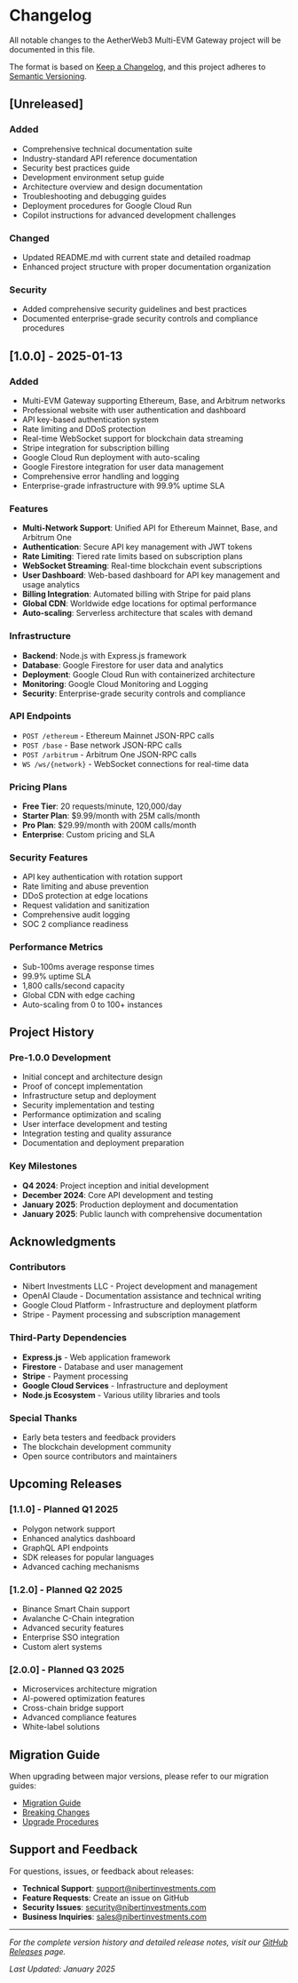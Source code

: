 # Changelog

All notable changes to the AetherWeb3 Multi-EVM Gateway project will be documented in this file.

The format is based on [Keep a Changelog](https://keepachangelog.com/en/1.0.0/),
and this project adheres to [Semantic Versioning](https://semver.org/spec/v2.0.0.html).

## [Unreleased]

### Added
- Comprehensive technical documentation suite
- Industry-standard API reference documentation
- Security best practices guide
- Development environment setup guide
- Architecture overview and design documentation
- Troubleshooting and debugging guides
- Deployment procedures for Google Cloud Run
- Copilot instructions for advanced development challenges

### Changed
- Updated README.md with current state and detailed roadmap
- Enhanced project structure with proper documentation organization

### Security
- Added comprehensive security guidelines and best practices
- Documented enterprise-grade security controls and compliance procedures

## [1.0.0] - 2025-01-13

### Added
- Multi-EVM Gateway supporting Ethereum, Base, and Arbitrum networks
- Professional website with user authentication and dashboard
- API key-based authentication system
- Rate limiting and DDoS protection
- Real-time WebSocket support for blockchain data streaming
- Stripe integration for subscription billing
- Google Cloud Run deployment with auto-scaling
- Google Firestore integration for user data management
- Comprehensive error handling and logging
- Enterprise-grade infrastructure with 99.9% uptime SLA

### Features
- **Multi-Network Support**: Unified API for Ethereum Mainnet, Base, and Arbitrum One
- **Authentication**: Secure API key management with JWT tokens
- **Rate Limiting**: Tiered rate limits based on subscription plans
- **WebSocket Streaming**: Real-time blockchain event subscriptions
- **User Dashboard**: Web-based dashboard for API key management and usage analytics
- **Billing Integration**: Automated billing with Stripe for paid plans
- **Global CDN**: Worldwide edge locations for optimal performance
- **Auto-scaling**: Serverless architecture that scales with demand

### Infrastructure
- **Backend**: Node.js with Express.js framework
- **Database**: Google Firestore for user data and analytics
- **Deployment**: Google Cloud Run with containerized architecture
- **Monitoring**: Google Cloud Monitoring and Logging
- **Security**: Enterprise-grade security controls and compliance

### API Endpoints
- `POST /ethereum` - Ethereum Mainnet JSON-RPC calls
- `POST /base` - Base network JSON-RPC calls  
- `POST /arbitrum` - Arbitrum One JSON-RPC calls
- `WS /ws/{network}` - WebSocket connections for real-time data

### Pricing Plans
- **Free Tier**: 20 requests/minute, 120,000/day
- **Starter Plan**: $9.99/month with 25M calls/month
- **Pro Plan**: $29.99/month with 200M calls/month
- **Enterprise**: Custom pricing and SLA

### Security Features
- API key authentication with rotation support
- Rate limiting and abuse prevention
- DDoS protection at edge locations
- Request validation and sanitization
- Comprehensive audit logging
- SOC 2 compliance readiness

### Performance Metrics
- Sub-100ms average response times
- 99.9% uptime SLA
- 1,800 calls/second capacity
- Global CDN with edge caching
- Auto-scaling from 0 to 100+ instances

## Project History

### Pre-1.0.0 Development
- Initial concept and architecture design
- Proof of concept implementation
- Infrastructure setup and deployment
- Security implementation and testing
- Performance optimization and scaling
- User interface development and testing
- Integration testing and quality assurance
- Documentation and deployment preparation

### Key Milestones
- **Q4 2024**: Project inception and initial development
- **December 2024**: Core API development and testing
- **January 2025**: Production deployment and documentation
- **January 2025**: Public launch with comprehensive documentation

## Acknowledgments

### Contributors
- Nibert Investments LLC - Project development and management
- OpenAI Claude - Documentation assistance and technical writing
- Google Cloud Platform - Infrastructure and deployment platform
- Stripe - Payment processing and subscription management

### Third-Party Dependencies
- **Express.js** - Web application framework
- **Firestore** - Database and user management
- **Stripe** - Payment processing
- **Google Cloud Services** - Infrastructure and deployment
- **Node.js Ecosystem** - Various utility libraries and tools

### Special Thanks
- Early beta testers and feedback providers
- The blockchain development community
- Open source contributors and maintainers

## Upcoming Releases

### [1.1.0] - Planned Q1 2025
- Polygon network support
- Enhanced analytics dashboard
- GraphQL API endpoints
- SDK releases for popular languages
- Advanced caching mechanisms

### [1.2.0] - Planned Q2 2025
- Binance Smart Chain support
- Avalanche C-Chain integration
- Advanced security features
- Enterprise SSO integration
- Custom alert systems

### [2.0.0] - Planned Q3 2025
- Microservices architecture migration
- AI-powered optimization features
- Cross-chain bridge support
- Advanced compliance features
- White-label solutions

## Migration Guide

When upgrading between major versions, please refer to our migration guides:
- [Migration Guide](docs/guides/migration.md)
- [Breaking Changes](docs/guides/breaking-changes.md)
- [Upgrade Procedures](docs/deployment/upgrades.md)

## Support and Feedback

For questions, issues, or feedback about releases:
- **Technical Support**: support@nibertinvestments.com
- **Feature Requests**: Create an issue on GitHub
- **Security Issues**: security@nibertinvestments.com
- **Business Inquiries**: sales@nibertinvestments.com

---

*For the complete version history and detailed release notes, visit our [GitHub Releases](https://github.com/nibertinvestments/multi-evm-gateway-8511/releases) page.*

*Last Updated: January 2025*
